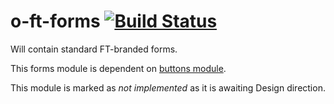 o-ft-forms [![Build Status](https://travis-ci.org/Financial-Times/o-ft-forms.png?branch=master)](https://travis-ci.org/Financial-Times/o-ft-forms)
============

Will contain standard FT-branded forms.

This forms module is dependent on [buttons module](https://github.com/Financial-Times/o-ft-buttons).

This module is marked as _not implemented_ as it is awaiting Design direction.